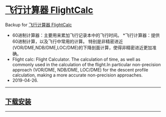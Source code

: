 # [飞行计算器 FlightCalc](https://github.com/osnosn/FlightCalc/)
Backup for [飞行计算器 FlightCalc](https://fxb.cs-air.com/flightcalc/)

* 60进制计算器：主要用来累加飞行记录本中的飞行时间。
*飞行计算器：提供60进制计算，以及飞行中常用的计算。 特别是非精密进近(VOR/DME,NDB/DME,LOC/DME)的下降剖面计算，使得非精密进近更加准确。
* Flight calc: Flight Calculator. The calculation of time, as well as commonly used in the calculation of the flight.In particular non-precision approach (VOR/DME, NDB/DME, LOC/DME) for the descent profile calculation, making a more accurate non-precision approaches.
* 2019-04-26.        

-----
## [下载安装](https://github.com/osnosn/FlightCalc/releases)
-----
